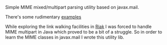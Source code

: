 Simple MIME mixed/multipart parsing utility based on javax.mail.

There's some rudimentary [examples](http://github.com/chids/java-mime-multipart-mixed/tree/master/src/test/java/se/pp/gustafson/marten/mime/examples)

While exploring the link walking facilities in [Riak](http://riak.basho.com/) I was forced to handle MIME multipart in Java which proved to be a bit of a struggle. So in order to learn the MIME classes in javax.mail I wrote this utility lib.
